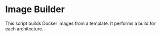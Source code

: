 # Image Builder
This script builds Docker images from a template.
It performs a build for each architecture.
